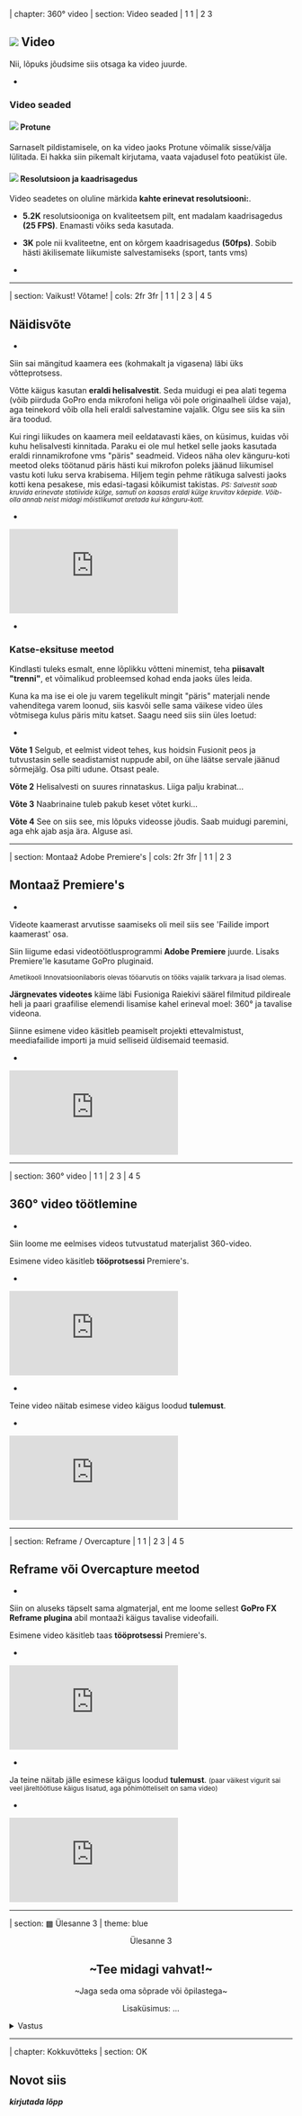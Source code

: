 
| chapter: 360° video
| section: Video seaded
| 1 1
| 2 3

## <img src="./img/icon-video-bg.svg" class="gopro-icon" /> Video 

Nii, lõpuks jõudsime siis otsaga ka video juurde. 

-

### Video seaded

#### <img src="./img/icon-protune.svg" class="gopro-icon" /> Protune 

Sarnaselt pildistamisele, on ka video jaoks Protune võimalik sisse/välja lülitada. Ei hakka siin pikemalt kirjutama, vaata vajadusel <f-link to="pildistamine">foto peatükist üle</f-link>.

#### <img src="./img/icon-resolution.svg" class="gopro-icon" /> Resolutsioon ja kaadrisagedus 

Video seadetes on oluline märkida **kahte erinevat resolutsiooni:**. 

- **5.2K** resolutsiooniga on kvaliteetsem pilt, ent madalam kaadrisagedus **(25 FPS)**. Enamasti võiks seda kasutada.
- **3K** pole nii kvaliteetne, ent on kõrgem kaadrisagedus **(50fps)**. Sobib hästi äkilisemate liikumiste salvestamiseks (sport, tants vms)

-



---








| section: Vaikust! Võtame!
| cols: 2fr 3fr
| 1 1
| 2 3
| 4 5

## Näidis&shy;võte

-

Siin sai mängitud kaamera ees (kohmakalt ja vigasena) läbi üks võtteprotsess. 

Võtte käigus kasutan **eraldi helisalvestit**. Seda muidugi ei pea alati tegema (võib piirduda GoPro enda mikrofoni heliga või pole originaalheli üldse vaja), aga teinekord võib olla heli eraldi salvestamine vajalik. Olgu see siis ka siin ära toodud.

Kui ringi liikudes on kaamera meil eeldatavasti käes, on küsimus, kuidas või kuhu helisalvesti kinnitada. Paraku ei ole mul hetkel selle jaoks kasutada eraldi rinnamikrofone vms "päris" seadmeid. Videos näha olev känguru-koti meetod oleks töötanud päris hästi kui mikrofon poleks jäänud liikumisel vastu koti luku serva krabisema. Hiljem tegin pehme rätikuga salvesti jaoks kotti kena pesakese, mis edasi-tagasi kõikumist takistas. 
<small style="line-height:1.1">*PS: Salvestit saab kruvida erinevate statiivide külge, samuti on kaasas eraldi külge kruvitav käepide. Võib-olla annab neist midagi mõistlikumat aretada kui känguru-kott.*</small>

-

<div class="video-responsive">
    <iframe src="https://www.youtube.com/embed/4PuZISrZkZA" frameborder="0" allow="accelerometer; autoplay; encrypted-media; gyroscope; picture-in-picture" allowfullscreen ></iframe>
</div>

-

### Katse-eksituse meetod

Kindlasti tuleks esmalt, enne lõplikku võtteni minemist, teha **piisavalt "trenni"**, et võimalikud probleemsed kohad enda jaoks üles leida. 

Kuna ka ma ise ei ole ju varem tegelikult mingit "päris" materjali nende vahenditega varem loonud, siis kasvõi selle sama väikese video üles võtmisega kulus päris mitu katset. Saagu need siis siin üles loetud:

-

**Võte 1**
Selgub, et eelmist videot tehes, kus hoidsin Fusionit peos ja tutvustasin selle seadistamist nuppude abil, on ühe läätse servale jäänud sõrmejälg. Osa pilti udune. Otsast peale.

**Võte 2**
Helisalvesti on suures rinnataskus. Liiga palju krabinat...

**Võte 3**
Naabrinaine tuleb pakub keset võtet kurki...

**Võte 4**
See on siis see, mis lõpuks videosse jõudis. Saab muidugi paremini, aga ehk ajab asja ära. Alguse asi.

---







| section: Montaaž Adobe Premiere's
| cols: 2fr 3fr
| 1 1
| 2 3

## Montaaž Premiere's

-

Videote kaamerast arvutisse saamiseks oli meil siis see <f-link to="failide-import-kaamerast">'Failide import kaamerast'</f-link> osa. 

Siin liigume edasi videotöötlus&shy;programmi **Adobe Premiere** juurde. Lisaks Premiere'le kasutame <f-link to="https://community.gopro.com/t5/en/GoPro-FX-Reframe/ta-p/412890">GoPro pluginaid</f-link>. 

<small>Ametikooli Innovatsioonilaboris olevas tööarvutis on tööks vajalik tarkvara ja lisad olemas.</small>

**Järgnevates videotes** käime läbi Fusioniga Raiekivi säärel filmitud pildireale heli ja paari graafilise elemendi lisamise kahel erineval moel: 360° ja tavalise videona.

Siinne esimene video käsitleb peamiselt projekti ettevalmistust, meediafailide importi ja muid selliseid üldisemaid teemasid.

-

<div class="video-responsive">
    <iframe src="https://www.youtube.com/embed/vtBZx_P9DfM" frameborder="0" allow="accelerometer; autoplay; encrypted-media; gyroscope; picture-in-picture" allowfullscreen ></iframe>
</div>



---






| section: 360° video
| 1 1
| 2 3
| 4 5

## 360° video töötle&shy;mine

-

Siin loome me eelmises videos tutvustatud materjalist 360-video.

Esimene video käsitleb **tööprotsessi** Premiere's. 

-

<div class="video-responsive">
    <iframe src="https://www.youtube.com/embed/9c4yksDcAwI" frameborder="0" allow="accelerometer; autoplay; encrypted-media; gyroscope; picture-in-picture" allowfullscreen ></iframe>
</div>

-

Teine video näitab esimese video käigus loodud **tulemust**.

-

<div class="video-responsive">
    <iframe src="https://www.youtube.com/embed/tLMRm7z5Oxg" frameborder="0" allow="accelerometer; autoplay; encrypted-media; gyroscope; picture-in-picture" allowfullscreen ></iframe>
</div>

---



| section: Reframe / Overcapture
| 1 1
| 2 3
| 4 5

## Reframe või Over&shy;capture meetod

-

Siin on aluseks täpselt sama algmaterjal, ent me loome sellest **GoPro FX Reframe plugina** abil montaaži käigus tavalise videofaili. 

Esimene video käsitleb taas **tööprotsessi** Premiere's. 

-

<div class="video-responsive">
    <iframe src="https://www.youtube.com/embed/5JLhFHjdz3w" frameborder="0" allow="accelerometer; autoplay; encrypted-media; gyroscope; picture-in-picture" allowfullscreen ></iframe>
</div>

-

Ja teine näitab jälle esimese käigus loodud **tulemust**. 
<small>(paar väikest vigurit sai veel järeltöötluse käigus lisatud, aga põhimõtteliselt on sama video)</small>

-

<div class="video-responsive">
    <iframe src="https://www.youtube.com/embed/gIoKlTHkqJk" frameborder="0" allow="accelerometer; autoplay; encrypted-media; gyroscope; picture-in-picture" allowfullscreen ></iframe>
</div>

---


| section: ▩ Ülesanne 3
| theme: blue



<center>

Ülesanne 3

## ~Tee midagi vahvat!~

~Jaga seda oma sõprade või õpilastega~

<f-hr style="width:100%; margin-top:5vh;" />


<f-inline>
    
Lisaküsimus: ...

<details style="text-align:left;">

<summary>Vastus</summary>

&nbsp;

- ...
- ,,, 
- :::

</details>

</f-inline>

</center>







---







| chapter: Kokkuvõtteks
| section: OK

## Novot siis

***kirjutada lõpp***

